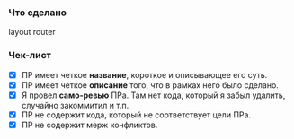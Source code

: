 ### Что сделано

layout
router

### Чек-лист

-   [x] ПР имеет четкое **название**, короткое и описывающее его суть.
-   [x] ПР имеет четкое **описание** того, что в рамках него было сделано.
-   [x] Я провел **само-ревью** ПРа. Там нет кода, который я забыл удалить, случайно закоммитил и т.п.
-   [x] ПР не содержит кода, который не соответствует цели ПРа.
-   [x] ПР не содержит мерж конфликтов.
